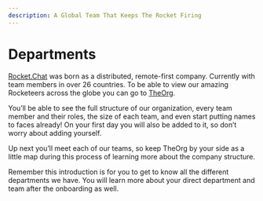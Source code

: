 ```yaml
---
description: A Global Team That Keeps The Rocket Firing
---
```


# Departments

[Rocket.Chat](https://rocket.chat/) was born as a distributed, remote-first company. Currently with team members in over 26 countries. To be able to view our amazing Rocketeers across the globe you can go to [TheOrg](https://theorg.com/org/rocket-chat).

You’ll be able to see the full structure of our organization, every team member and their roles, the size of each team, and even start putting names to faces already! On your first day you will also be added to it, so don’t worry about adding yourself.

Up next you’ll meet each of our teams, so keep TheOrg by your side as a little map during this process of learning more about the company structure.

Remember this introduction is for you to get to know all the different departments we have. You will learn more about your direct department and team after the onboarding as well.
